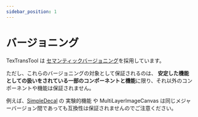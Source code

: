 ```yaml
---
sidebar_position: 1
---
```


# バージョニング

TexTransTool は [セマンティックバージョニング](https://semver.org/lang/ja/)を採用しています。

ただし、これらのバージョニングの対象として保証されるのは、
**安定した機能としての扱いをされている一部のコンポーネントと機能**に限り、それ以外のコンポーネントや機能は保証されません。

例えば、[SimpleDecal](/docs/Reference/SimpleDecal) の 実験的機能 や MultiLayerImageCanvas は同じメジャーバージョン間であっても互換性は保証されませんのでご注意ください。
